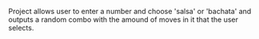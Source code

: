 Project allows user to enter a number and choose 'salsa' or 'bachata' and outputs a random combo with the amound of moves in it that the user selects.
